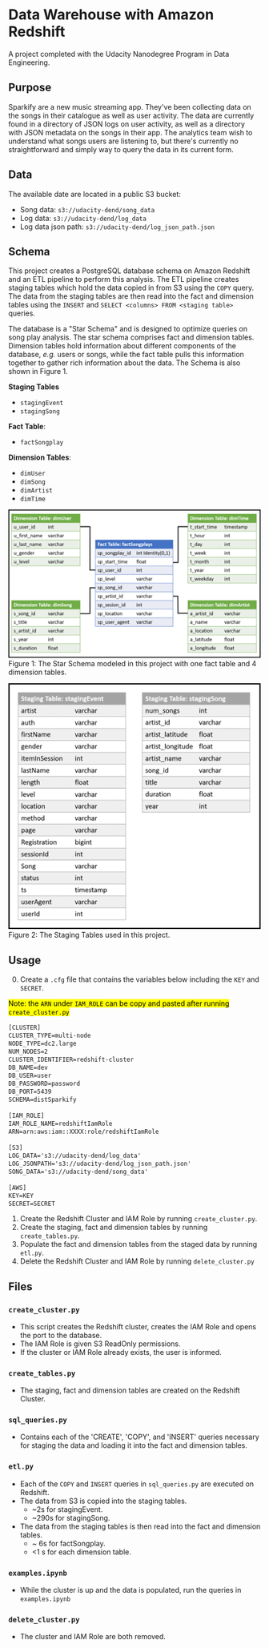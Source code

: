 # Data Warehouse with Amazon Redshift

A project completed with the Udacity Nanodegree Program in Data Engineering. 

## Purpose

Sparkify are a new music streaming app. They've been collecting data on the songs in their catalogue as well as user activity. The data are currently found in a directory of JSON logs on user activity, as well as a directory with JSON metadata on the songs in their app. The analytics team wish to understand what songs users are listening to, but there's currently no straightforward and simply way to query the data in its current form.

## Data
The available date are located in a public S3 bucket:

* Song data: `s3://udacity-dend/song_data`
* Log data: `s3://udacity-dend/log_data`
* Log data json path: `s3://udacity-dend/log_json_path.json`

## Schema
This project creates a PostgreSQL database schema on Amazon Redshift and an ETL pipeline to perform this analysis. The ETL pipeline creates staging tables which hold the data copied in from S3 using the `COPY` query. The data from the staging tables are then read into the fact and dimension tables using the `INSERT` and `SELECT <columns> FROM <staging table>` queries.

The database is a "Star Schema" and is designed to optimize queries on song play analysis. The star schema comprises fact and dimension tables. Dimension tables hold information about different components of the database, _e.g._ users or songs, while the fact table pulls this information together to gather rich information about the data. The Schema is also shown in Figure 1.

**Staging Tables**
* `stagingEvent`
* `stagingSong`

**Fact Table**:
* `factSongplay`

**Dimension Tables**:
* `dimUser`
* `dimSong`
* `dimArtist`
* `dimTime`

![StarSchema](./images/project2_schema_fact_dim.png#center) 
Figure 1: The Star Schema modeled in this project with one fact table and 4 dimension tables.


![StarSchema](./images/project2_schema_staging.png#center)
Figure 2: The Staging Tables used in this project.

## Usage

0. Create a `.cfg` file that contains the variables below including the `KEY` and `SECRET`.

<mark>Note: the `ARN` under `IAM_ROLE` can be copy and pasted after running `create_cluster.py`</mark>

```
[CLUSTER]
CLUSTER_TYPE=multi-node
NODE_TYPE=dc2.large
NUM_NODES=2
CLUSTER_IDENTIFIER=redshift-cluster
DB_NAME=dev
DB_USER=user
DB_PASSWORD=password
DB_PORT=5439
SCHEMA=distSparkify

[IAM_ROLE]
IAM_ROLE_NAME=redshiftIamRole
ARN=arn:aws:iam::XXXX:role/redshiftIamRole

[S3]
LOG_DATA='s3://udacity-dend/log_data'
LOG_JSONPATH='s3://udacity-dend/log_json_path.json'
SONG_DATA='s3://udacity-dend/song_data'

[AWS]
KEY=KEY
SECRET=SECRET
```

1. Create the Redshift Cluster and IAM Role by running `create_cluster.py`.
2. Create the staging, fact and dimension tables by running `create_tables.py`.
3. Populate the fact and dimension tables from the staged data by running `etl.py`.
4. Delete the Redshift Cluster and IAM Role by running `delete_cluster.py`

## Files

### `create_cluster.py`

* This script creates the Redshift cluster, creates the IAM Role and opens the port to the database.
* The IAM Role is given S3 ReadOnly permissions.
* If the cluster or IAM Role already exists, the user is informed.

### `create_tables.py`

* The staging, fact and dimension tables are created on the Redshift Cluster.

### `sql_queries.py`

* Contains each of the 'CREATE', 'COPY', and 'INSERT' queries necessary for staging the data and loading it into the fact and dimension tables.

### `etl.py`

* Each of the `COPY` and `INSERT` queries in `sql_queries.py` are executed on Redshift.
* The data from S3 is copied into the staging tables.
    * ~2s for stagingEvent.
    * ~290s for stagingSong.
* The data from the staging tables is then read into the fact and dimension tables.
    * ~ 6s for factSongplay.
    * <1 s for each dimension table.

### `examples.ipynb`

* While the cluster is up and the data is populated, run the queries in `examples.ipynb`

### `delete_cluster.py`

* The cluster and IAM Role are both removed.
